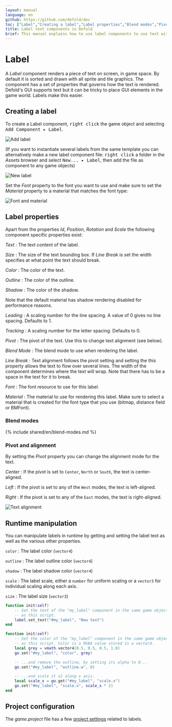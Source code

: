 ```yaml
---
layout: manual
language: en
github: https://github.com/defold/doc
toc: ["Label","Creating a label","Label properties","Blend modes","Pivot and alignment","Runtime manipulation","Project configuration"]
title: Label text components in Defold
brief: This manual explains how to use label components to use text with game objects in the game world.
---
```


# Label

A *Label* component renders a piece of text on screen, in game space. By default it is sorted and drawn with all sprite and tile graphics. The component has a set of properties that governs how the text is rendered. Defold's GUI supports text but it can be tricky to place GUI elements in the game world. Labels make this easier.

## Creating a label

To create a Label component, <kbd>right click</kbd> the game object and selecting <kbd>Add Component ▸ Label</kbd>.

![Add label](../images/label/add_label.png)

(If you want to instantiate several labels from the same template you can alternatively make a new label component file: <kbd>right click</kbd> a folder in the *Assets* browser and select <kbd>New... ▸ Label</kbd>, then add the file as component to any game objects)

![New label](../images/label/label.png)

Set the *Font* property to the font you want to use and make sure to set the *Material* property to a material that matches the font type:

![Font and material](../images/label/font_material.png)

## Label properties

Apart from the properties *Id*, *Position*, *Rotation* and *Scale* the following component specific properties exist:

*Text*
: The text content of the label.

*Size*
: The size of the text bounding box. If *Line Break* is set the width specifies at what point the text should break.

*Color*
: The color of the text.

*Outline*
: The color of the outline.

*Shadow*
: The color of the shadow.

<div class='sidenote' markdown='1'>
Note that the default material has shadow rendering disabled for performance reasons.
</div>

*Leading*
: A scaling number for the line spacing. A value of 0 gives no line spacing. Defaults to 1.

*Tracking*
: A scaling number for the letter spacing. Defaults to 0.

*Pivot*
: The pivot of the text. Use this to change text alignment (see below).

*Blend Mode*
: The blend mode to use when rendering the label.

*Line Break*
: Text alignment follows the pivot setting and setting the this property allows the text to flow over several lines. The width of the component determines where the text will wrap. Note that there has to be a space in the text for it to break.

*Font*
: The font resource to use for this label.

*Material*
: The material to use for rendering this label. Make sure to select a material that is created for the font type that you use (bitmap, distance field or BMFont).

### Blend modes
{% include shared/en/blend-modes.md %}

### Pivot and alignment

By setting the *Pivot* property you can change the alignment mode for the text.

*Center*
: If the pivot is set to `Center`, `North` or `South`, the text is center-aligned.

*Left*
: If the pivot is set to any of the `West` modes, the text is left-aligned.

*Right*
: If the pivot is set to any of the `East` modes, the text is right-aligned.

![Text alignment](../images/label/align.png)

## Runtime manipulation

You can manipulate labels in runtime by getting and setting the label text as well as the various other properties.

`color`
: The label color (`vector4`)

`outline`
: The label outline color (`vector4`)

`shadow`
: The label shadow color (`vector4`)

`scale`
: The label scale, either a `number` for uniform scaling or a `vector3` for individual scaling along each axis.

`size`
: The label size (`vector3`)

```lua
function init(self)
    -- Set the text of the "my_label" component in the same game object
    -- as this script.
    label.set_text("#my_label", "New text")
end
```

```lua
function init(self)
    -- Set the color of the "my_label" component in the same game object
    -- as this script. Color is a RGBA value stored in a vector4.
    local grey = vmath.vector4(0.5, 0.5, 0.5, 1.0)
    go.set("#my_label", "color", grey)

    -- ...and remove the outline, by setting its alpha to 0...
    go.set("#my_label", "outline.w", 0)

    -- ...and scale it x2 along x axis.
    local scale_x = go.get("#my_label", "scale.x")
    go.set("#my_label", "scale.x", scale_x * 2)
end
```

## Project configuration

The *game.project* file has a few [project settings](/manuals/project-settings#label) related to labels.
